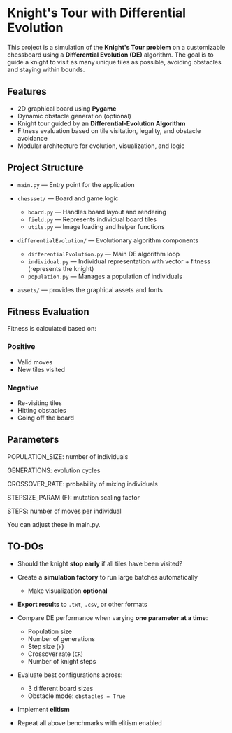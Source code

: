 # Knight's Tour with Differential Evolution

This project is a simulation of the **Knight's Tour problem** on a customizable chessboard using a **Differential Evolution (DE)** algorithm.
The goal is to guide a knight to visit as many unique tiles as possible, avoiding obstacles and staying within bounds.

## Features

- 2D graphical board using **Pygame**
- Dynamic obstacle generation (optional)
- Knight tour guided by an **Differential-Evolution Algorithm**
- Fitness evaluation based on tile visitation, legality, and obstacle avoidance
- Modular architecture for evolution, visualization, and logic

## Project Structure

- `main.py` — Entry point for the application

- `chessset/` — Board and game logic

  - `board.py` — Handles board layout and rendering
  - `field.py` — Represents individual board tiles
  - `utils.py` — Image loading and helper functions

- `differentialEvolution/` — Evolutionary algorithm components

  - `differentialEvolution.py` — Main DE algorithm loop
  - `individual.py` — Individual representation with vector + fitness (represents the knight)
  - `population.py` — Manages a population of individuals

- `assets/` — provides the graphical assets and fonts

## Fitness Evaluation

Fitness is calculated based on:

### Positive

- Valid moves
- New tiles visited

### Negative

- Re-visiting tiles
- Hitting obstacles
- Going off the board

## Parameters

POPULATION_SIZE: number of individuals

GENERATIONS: evolution cycles

CROSSOVER_RATE: probability of mixing individuals

STEPSIZE_PARAM (F): mutation scaling factor

STEPS: number of moves per individual

You can adjust these in main.py.

## TO-DOs

- Should the knight **stop early** if all tiles have been visited?

- Create a **simulation factory** to run large batches automatically

  - Make visualization **optional**

- **Export results** to `.txt`, `.csv`, or other formats

- Compare DE performance when varying **one parameter at a time**:

  - Population size
  - Number of generations
  - Step size (`F`)
  - Crossover rate (`CR`)
  - Number of knight steps

- Evaluate best configurations across:

  - 3 different board sizes
  - Obstacle mode: `obstacles = True`

- Implement **elitism**
- Repeat all above benchmarks with elitism enabled
